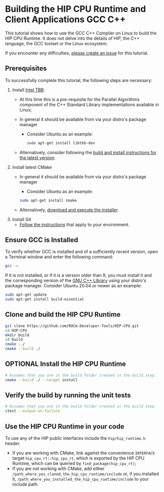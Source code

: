 # Building the HIP CPU Runtime and Client Applications GCC C++ #

This tutorial shows how to use the GCC C++ Compiler on Linux to
build the HIP CPU Runtime. It does not delve into the details of HIP, the
C++ language, the GCC toolset or the Linux ecosystem.

If you encounter any difficulties, [please create an issue](https://github.com/ROCm-Developer-Tools/HIP-CPU/issues/new/choose)
for this tutorial.

## Prerequisites ##

To successfully complete this tutorial, the following steps are necessary:

1. Install [Intel TBB](https://github.com/oneapi-src/oneTBB):
   - At this time this is a pre-requisite for the Parallel Algorithms component
     of the C++ Standard Library implementations available in Linux;
   - In general it should be available from via your distro's package manager
     - Consider Ubuntu as an example:

       ```bash
       sudo apt-get install libtbb-dev
       ```

   - Alternatively, consider following the [build and install instructions for the latest version](https://github.com/oneapi-src/oneTBB/blob/master/cmake/README.md).
2. Install latest CMake
   - In general it should be available from via your distro's package manager
     - Consider Ubuntu as an example:

     ```bash
     sudo apt-get install cmake
     ```

   - Alternatively, [download and execute the installer](https://cmake.org/download/).
3. Install Git
   - [Follow the instructions](https://git-scm.com/download/linux) that apply
     to your environment.

## Ensure GCC is Installed ##

To verify whether GCC is installed and of a sufficiently recent version, open a
Terminal window and enter the following command:

```bash
gcc -v
```

If it is not installed, or if it is a version older than 9, you must install it
and the corresponding version of the [GNU C++ Library](https://gcc.gnu.org/onlinedocs/libstdc++/)
using your distro's package manager. Consider Ubuntu 20.04 or newer as an
example:

```bash
sudo apt-get update
sudo apt-get install build-essential
```

## Clone and build the HIP CPU Runtime ##

```bash
git clone https://github.com/ROCm-Developer-Tools/HIP-CPU.git
cd HIP-CPU
mkdir build
cd build
cmake ../
cmake --build ./
```

## **OPTIONAL** Install the HIP CPU Runtime ##

```bash
# Assumes that you are in the build folder created in the build step.
cmake --build ./ --target install
```

## Verify the build by running the unit tests ##

```bash
# Assumes that you are in the build folder created in the build step.
ctest --output-on-failure
```

## Use the HIP CPU Runtime in your code ##

To use any of the HIP public interfaces include the `hip/hip_runtime.h` header.

- If you are working with CMake, link against the convenience `INTERFACE` target
  `hip_cpu_rt::hip_cpu_rt`, which is exported by the HIP CPU Runtime, which can
  be queried by `find_package(hip_cpu_rt)`;
- If you are not working with CMake, add either
  `/path_where_you_cloned_the_hip_cpu_runtime/include` or, if you installed it,
  `/path_where_you_installed_the_hip_cpu_runtime/include` to your include path.
